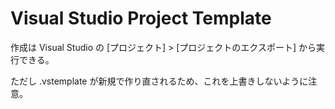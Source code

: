 Visual Studio Project Template
==========

作成は Visual Studio の [プロジェクト] > [プロジェクトのエクスポート] から実行できる。

ただし .vstemplate が新規で作り直されるため、これを上書きしないように注意。


